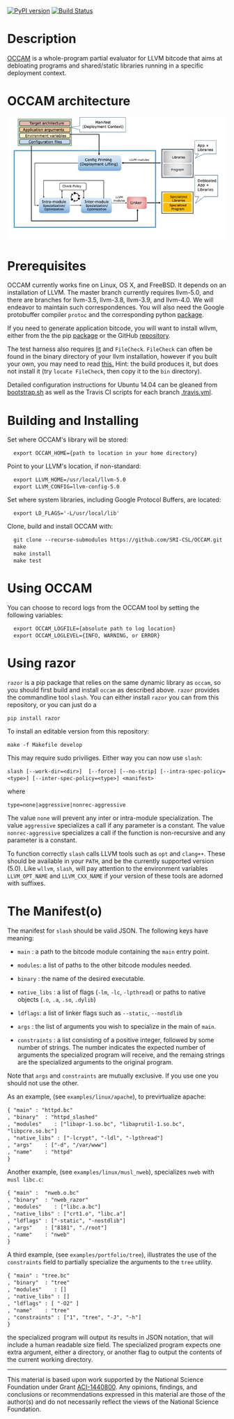 [![PyPI version](https://badge.fury.io/py/razor.svg)](https://badge.fury.io/py/razor)
[![Build Status](https://travis-ci.org/SRI-CSL/OCCAM.svg?branch=master)](https://travis-ci.org/SRI-CSL/OCCAM)

Description
============

[OCCAM](https://github.com/SRI-CSL/OCCAM) is a whole-program partial evaluator for LLVM bitcode that aims at debloating programs and shared/static libraries running in a specific deployment context.

OCCAM architecture
==================

![OCCAM architecture](https://github.com/SRI-CSL/OCCAM/blob/master/OCCAM-arch.jpg?raw=true "OCCAM architecture")

Prerequisites
============

OCCAM currently works fine on Linux, OS X, and FreeBSD.
It depends on an installation of LLVM. The master branch currently requires llvm-5.0, and
there are branches for llvm-3.5, llvm-3.8, llvm-3.9, and llvm-4.0. We will endeavor to maintain such
correspondences. You will also need the Google protobuffer compiler `protoc` and
the corresponding python [package](https://pypi.python.org/pypi/protobuf/).

If you need to generate application bitcode,
you will want to install wllvm, either from the the pip [package](https://pypi.python.org/pypi/wllvm/) or the GitHub [repository](https://github.com/SRI-CSL/whole-program-llvm.git).

The test harness also requires [lit](https://pypi.python.org/pypi/lit/) and `FileCheck`. `FileCheck` can often
be found in the binary directory of your llvm installation, however if you built your own, you may need to
read [this.](https://bugs.llvm.org//show_bug.cgi?id=25675) Hint: the build produces it, but does not install it (try `locate FileCheck`, then copy it to the `bin` directory).

Detailed configuration instructions for Ubuntu 14.04 can be gleaned from [bootstrap.sh](https://github.com/SRI-CSL/OCCAM/blob/master/vagrants/14.04/basic/bootstrap.sh)  as well as the Travis CI scripts for each branch [.travis.yml](https://github.com/SRI-CSL/OCCAM/blob/master/.travis.yml).

Building and Installing
=======================

Set where OCCAM's library will be stored:
```
  export OCCAM_HOME={path to location in your home directory}
```

Point to your LLVM's location, if non-standard:
```
  export LLVM_HOME=/usr/local/llvm-5.0
  export LLVM_CONFIG=llvm-config-5.0
```

Set where system libraries, including Google Protocol Buffers, are located:
```
  export LD_FLAGS='-L/usr/local/lib'
```

Clone, build and install OCCAM with:

```
  git clone --recurse-submodules https://github.com/SRI-CSL/OCCAM.git
  make
  make install
  make test
```


Using OCCAM
===========

You can choose to record logs from the OCCAM
tool by setting the following variables:

```
  export OCCAM_LOGFILE={absolute path to log location}
  export OCCAM_LOGLEVEL={INFO, WARNING, or ERROR}
```


Using razor
===========

`razor` is a pip package that relies on the same dynamic library as `occam`,
so you should first build and install `occam` as described above. `razor`  provides
the commandline tool `slash`.
You can either install `razor` you can from this repository, or you can just do a
```
pip install razor
```
To install an editable version from this repository:

```
make -f Makefile develop
```

This may require sudo priviliges. Either way you can now use `slash`:

```
slash [--work-dir=<dir>]  [--force] [--no-strip] [--intra-spec-policy=<type>] [--inter-spec-policy=<type>] <manifest>
```

where 

```
type=none|aggressive|nonrec-aggressive
```

The value `none` will prevent any inter or intra-module
specialization. The value `aggressive` specializes a call if any
parameter is a constant. The value `nonrec-aggressive` specializes a
call if the function is non-recursive and any parameter is a constant.


To function correctly `slash` calls LLVM tools such as `opt` and
`clang++`. These should be available in your `PATH`, and be the
currently supported version (5.0). Like `wllvm`, `slash`, will pay
attention to the environment variables `LLVM_OPT_NAME` and
`LLVM_CXX_NAME` if your version of these tools are adorned with
suffixes.


The Manifest(o)
===============

The manifest for `slash` should be valid JSON. The following keys
have meaning:

+ `main` : a path to the bitcode module containing the `main` entry point.

+ `modules`: a list of paths to the other bitcode modules needed.

+ `binary` : the name of the desired executable.

+ `native_libs` : a list of flags (`-lm`, `-lc`, `-lpthread`) or paths to native objects (`.o`, `.a`, `.so`, `.dylib`)

+ `ldflags`: a list of linker flags such as `--static`, `--nostdlib`

+ `args` : the list of arguments you wish to specialize in the main of `main`.

+ `constraints` : a list consisting of a positive integer, followed by some number of strings. The
number indicates the expected number of arguments the specialized program will receive, and the
remaing strings are the specialized arguments to the original program.

Note that `args` and `constraints` are mutually exclusive. If you use one you should not use the other.

As an example, (see `examples/linux/apache`), to previrtualize apache:

```
{ "main" : "httpd.bc"
, "binary"  : "httpd_slashed"
, "modules"    : ["libapr-1.so.bc", "libaprutil-1.so.bc", "libpcre.so.bc"]
, "native_libs" : ["-lcrypt", "-ldl", "-lpthread"]
, "args"    : ["-d", "/var/www"]
, "name"    : "httpd"
}
```

Another example, (see `examples/linux/musl_nweb`), specializes `nweb` with `musl libc.c`:
```
{ "main" :  "nweb.o.bc"
, "binary"  : "nweb_razor"
, "modules"    : ["libc.a.bc"]
, "native_libs" : ["crt1.o", "libc.a"]
, "ldflags" : ["-static", "-nostdlib"]
, "args"    : ["8181", "./root"]
, "name"    : "nweb"
}
```

A third example, (see `examples/portfolio/tree`),  illustrates the use of the `constraints` field to partially specialize 
the arguments to the `tree` utility.
```
{ "main" : "tree.bc"
, "binary"  : "tree"
, "modules"    : []
, "native_libs" : []
, "ldflags" : [ "-O2" ]
, "name"    : "tree"
, "constraints" : ["1", "tree", "-J", "-h"]
}
```
the specialized program will output its results in JSON notation, that will include a human readable size field.
The specialized program expects one extra argument, either a directory, or another flag to output the contents of the
current working directory.

---

This material is based upon work supported by the National Science Foundation under Grant [ACI-1440800](http://www.nsf.gov/awardsearch/showAward?AWD_ID=1440800). Any opinions, findings, and conclusions or recommendations expressed in this material are those of the author(s) and do not necessarily reflect the views of the National Science Foundation.
